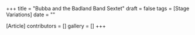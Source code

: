 +++
title = "Bubba and the Badland Band Sextet"
draft = false
tags = [Stage Variations]
date = ""

[Article]
contributors = []
gallery = []
+++